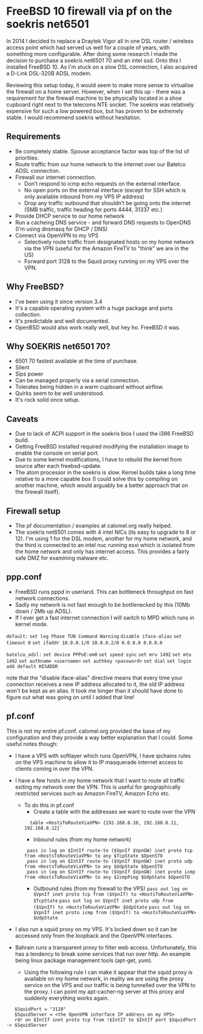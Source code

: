# FreeBSD 10 firewall via pf on the soekris net6501

In 2014 I decided to replace a Draytek Vigor all in one DSL router / wireless access point which had served us well for a couple of years, with something more configurable. After doing some research I made the decision to purchase a soekris net6501 70 and an intel ssd. Onto this I installed FreeBSD 10. As I'm stuck on a slow DSL connection, I also acquired a D-Link DSL-320B ADSL modem.

Reviewing this setup today, it would seem to make more sense to virtualise the firewall on a home server. However, when I set this up - there was a requirement for the firewall machine to be physically located in a shoe cupboard right next to the telecoms NTE socket. The soekris was relatively expensive for such a low powered box, but has proven to be extremely stable. I would recommend soekris without hesitation.

## Requirements
* Be completely stable. Spouse acceptance factor was top of the list of priorities. 
* Route traffic from our home network to the internet over our Batelco ADSL connection.
* Firewall our internet connection.
  * Don’t respond to icmp echo requests on the external interface.
  * No open ports on the external interface (except for SSH which is only available inbound from my VPS IP address)
  * Drop any traffic outbound that shouldn’t be going onto the internet (SMB traffic, traffic heading for ports 4444, 31337 etc.)
* Provide DHCP service to our home network
* Run a cacheing DNS service - and forward DNS requests to OpenDNS (I'm using dnsmasq for DHCP / DNS)
* Connect via OpenVPN to my VPS
  * Selectively route traffic from designated hosts on my home network via the VPN (useful for the Amazon FireTV to "think" we are in the US)
  * Forward port 3128 to the Squid proxy running on my VPS over the VPN.

## Why FreeBSD?
* I've been using it since version 3.4
* It's a capable operating system with a huge package and ports collection.
* It's predictable and well documented.
* OpenBSD would also work really well, but hey ho. FreeBSD it was.

## Why SOEKRIS net6501 70?
* 6501 70 fastest available at the time of purchase.
* Silent
* Sips power
* Can be managed properly via a serial connection.
* Tolerates being hidden in a warm cupboard without airflow.
* Quirks seem to be well understood. 
* It's rock solid once setup.

## Caveats
* Due to lack of ACPI support in the soekris bios I used the i386 FreeBSD build.
* Getting FreeBSD installed required modifying the installation image to enable the console on serial port.
* Due to some kernel modifications, I have to rebuild the kernel from source after each freebsd-update.
* The atom processor in the soekris is slow. Kernel builds take a long time relative to a more capable box (I could solve this by compiling on another machine, which would arguably be a better approach that on the firewall itself).

## Firewall setup
* The pf documentation / examples at calomel.org really helped.
* The soekris net6501 comes with 4 intel NICs (its easy to upgrade to 8 or 12). I'm using 1 for the DSL modem, another for my home network, and the third is connected to an intel nuc running esxi which is isolated from the home network and only has internet access. This provides a fairly safe DMZ for examining malware etc.


## ppp.conf

* FreeBSD runs pppd in userland. This can bottleneck throughput on fast network connections.
* Sadly my network is not fast enough to be bottlenecked by this (10Mb down / 2Mb up ADSL).
* If I ever get a fast internet connection I will switch to MPD which runs in kernel mode. 

`default:`
  `set log Phase TUN Command Warning`
  `disable iface-alias`
  `set timeout 0`
  `set ifaddr 10.0.0.1/0 10.0.0.2/0 0.0.0.0 0.0.0.0`

`batelco_adsl:`
  `set device PPPoE:em0`
  `set speed sync`
  `set mru 1492`
  `set mtu 1492`
  `set authname <username>`
  `set authkey <password>`
  `set dial`
  `set login`
  `add default HISADDR`

  note that the "disable iface-alias" directive means that every time your connection receives a new IP address allocated to it, the old IP address won't be kept as an alias. It took me longer than it should have done to figure out what was going on until I added that line!

## pf.conf

This is not my entire pf.conf. calomel.org provided the base of my configuration and they provide a way better explanation that I could.
Some useful notes though:

* I have a VPS with softlayer which runs OpenVPN, I have ipchains rules on the VPS machine to allow it to IP masquerade internet access to clients coming in over the VPN.
* I have a few hosts in my home network that I want to route all traffic exiting my network over the VPN. This is useful for geographically restricted services such as Amazon FireTV, Amazon Echo etc.
  * To do this in pf.conf
    * Create a table with the addresses we want to route over the VPN 
    ```
      table <HostsToRouteViaVPN> {192.168.0.10, 192.168.0.11, 192.168.0.12}`
    ```
    * Inbound rules (from my home network)
    ```
     pass in log on $IntIf route-to ($VpnIf $VpnGW) inet proto tcp from <HostsToRouteViaVPN> to any $TcpState $OpenSTO
     pass in log on $IntIf route-to ($VpnIf $VpnGW) inet proto udp from <HostsToRouteViaVPN> to any $UdpState $OpenSTO
     pass in log on $IntIf route-to ($VpnIf $VpnGW) inet proto icmp from <HostsToRouteViaVPN> to any $IcmpPing $UdpState $OpenSTO
    ```
    * Outbound rules (from my firewall to the VPS)
    `pass out log on $VpnIf inet proto tcp from ($VpnIf) to <HostsToRouteViaVPN> $TcpState`
    `pass out log on $VpnIf inet proto udp from ($VpnIf) to <HostsToRouteViaVPN> $UdpState`
    `pass out log on $VpnIf inet proto icmp from ($VpnIf) to <HostsToRouteViaVPN> $UdpState`

* I also run a squid proxy on my VPS. It's locked down so it can be accessed only from the loopback and the OpenVPN interfaces.
* Bahrain runs a transparent proxy to filter web access. Unfortunately, this has a tendency to break some services that run over http. An example being linux package management tools (apt-get, yum).
  * Using the following rule I can make it appear that the squid proxy is available on my home network, in reality we are using the proxy service on the VPS and our traffic is being tunnelled over the VPN to the proxy. I can point my apt-cacher-ng server at this proxy and suddenly everything works again.

```
   $SquidPort = "3128"
   $SquidServer = <the OpenVPN interface IP address on my VPS>
   rdr on $IntIf inet proto tcp from !$IntIf to $IntIf port $SquidPort -> $SquidServer
```